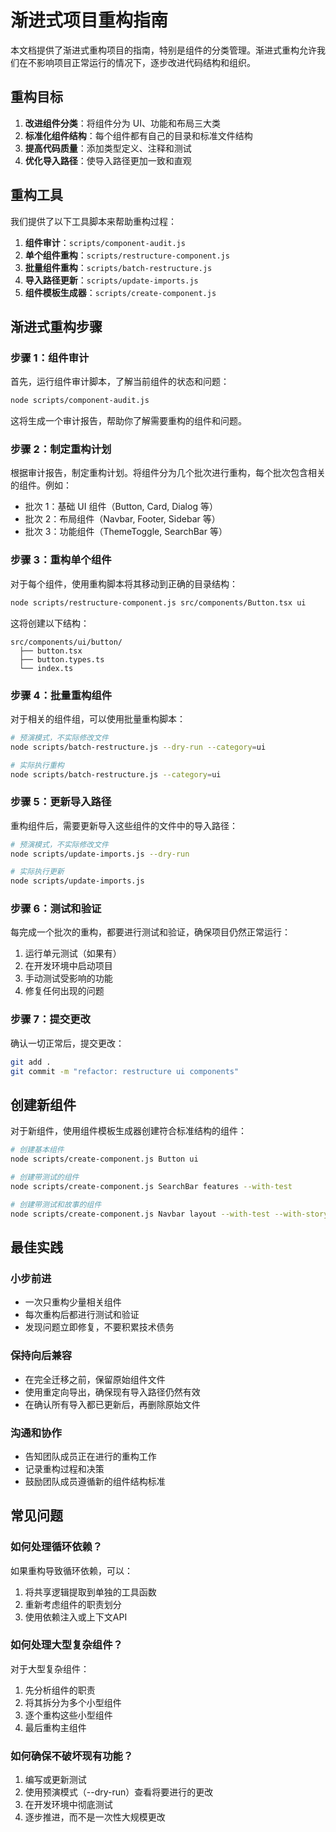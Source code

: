# 渐进式项目重构指南

本文档提供了渐进式重构项目的指南，特别是组件的分类管理。渐进式重构允许我们在不影响项目正常运行的情况下，逐步改进代码结构和组织。

## 重构目标

1. **改进组件分类**：将组件分为 UI、功能和布局三大类
2. **标准化组件结构**：每个组件都有自己的目录和标准文件结构
3. **提高代码质量**：添加类型定义、注释和测试
4. **优化导入路径**：使导入路径更加一致和直观

## 重构工具

我们提供了以下工具脚本来帮助重构过程：

1. **组件审计**：`scripts/component-audit.js`
2. **单个组件重构**：`scripts/restructure-component.js`
3. **批量组件重构**：`scripts/batch-restructure.js`
4. **导入路径更新**：`scripts/update-imports.js`
5. **组件模板生成器**：`scripts/create-component.js`

## 渐进式重构步骤

### 步骤 1：组件审计

首先，运行组件审计脚本，了解当前组件的状态和问题：

```bash
node scripts/component-audit.js
```

这将生成一个审计报告，帮助你了解需要重构的组件和问题。

### 步骤 2：制定重构计划

根据审计报告，制定重构计划。将组件分为几个批次进行重构，每个批次包含相关的组件。例如：

- 批次 1：基础 UI 组件（Button, Card, Dialog 等）
- 批次 2：布局组件（Navbar, Footer, Sidebar 等）
- 批次 3：功能组件（ThemeToggle, SearchBar 等）

### 步骤 3：重构单个组件

对于每个组件，使用重构脚本将其移动到正确的目录结构：

```bash
node scripts/restructure-component.js src/components/Button.tsx ui
```

这将创建以下结构：

```
src/components/ui/button/
  ├── button.tsx
  ├── button.types.ts
  └── index.ts
```

### 步骤 4：批量重构组件

对于相关的组件组，可以使用批量重构脚本：

```bash
# 预演模式，不实际修改文件
node scripts/batch-restructure.js --dry-run --category=ui

# 实际执行重构
node scripts/batch-restructure.js --category=ui
```

### 步骤 5：更新导入路径

重构组件后，需要更新导入这些组件的文件中的导入路径：

```bash
# 预演模式，不实际修改文件
node scripts/update-imports.js --dry-run

# 实际执行更新
node scripts/update-imports.js
```

### 步骤 6：测试和验证

每完成一个批次的重构，都要进行测试和验证，确保项目仍然正常运行：

1. 运行单元测试（如果有）
2. 在开发环境中启动项目
3. 手动测试受影响的功能
4. 修复任何出现的问题

### 步骤 7：提交更改

确认一切正常后，提交更改：

```bash
git add .
git commit -m "refactor: restructure ui components"
```

## 创建新组件

对于新组件，使用组件模板生成器创建符合标准结构的组件：

```bash
# 创建基本组件
node scripts/create-component.js Button ui

# 创建带测试的组件
node scripts/create-component.js SearchBar features --with-test

# 创建带测试和故事的组件
node scripts/create-component.js Navbar layout --with-test --with-story
```

## 最佳实践

### 小步前进

- 一次只重构少量相关组件
- 每次重构后都进行测试和验证
- 发现问题立即修复，不要积累技术债务

### 保持向后兼容

- 在完全迁移之前，保留原始组件文件
- 使用重定向导出，确保现有导入路径仍然有效
- 在确认所有导入都已更新后，再删除原始文件

### 沟通和协作

- 告知团队成员正在进行的重构工作
- 记录重构过程和决策
- 鼓励团队成员遵循新的组件结构标准

## 常见问题

### 如何处理循环依赖？

如果重构导致循环依赖，可以：

1. 将共享逻辑提取到单独的工具函数
2. 重新考虑组件的职责划分
3. 使用依赖注入或上下文API

### 如何处理大型复杂组件？

对于大型复杂组件：

1. 先分析组件的职责
2. 将其拆分为多个小型组件
3. 逐个重构这些小型组件
4. 最后重构主组件

### 如何确保不破坏现有功能？

1. 编写或更新测试
2. 使用预演模式（--dry-run）查看将要进行的更改
3. 在开发环境中彻底测试
4. 逐步推进，而不是一次性大规模更改
